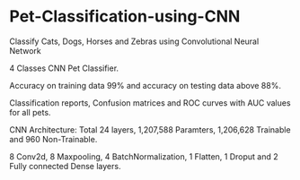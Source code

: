 # Pet-Classification-using-CNN
Classify Cats, Dogs, Horses and Zebras using Convolutional Neural Network

4 Classes CNN Pet Classifier.

Accuracy on training data 99% and accuracy on testing data above 88%.

Classification reports, Confusion matrices and ROC curves with AUC values for all pets.

CNN Architecture: Total 24 layers, 1,207,588 Paramters, 1,206,628 Trainable and 960 Non-Trainable.

8 Conv2d, 8 Maxpooling, 4 BatchNormalization, 1 Flatten, 1 Droput and 2 Fully connected Dense layers.


